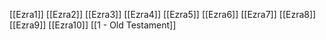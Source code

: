 [[Ezra1]]
[[Ezra2]]
[[Ezra3]]
[[Ezra4]]
[[Ezra5]]
[[Ezra6]]
[[Ezra7]]
[[Ezra8]]
[[Ezra9]]
[[Ezra10]]
[[1 - Old Testament]]